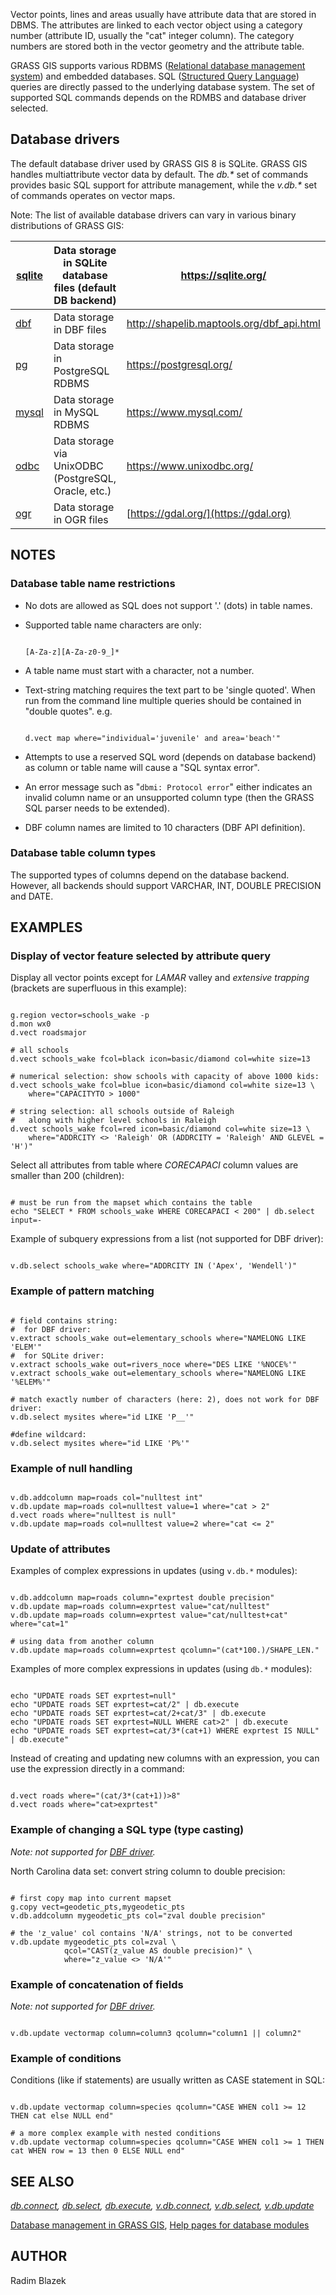

Vector points, lines and areas usually have attribute data that are
stored in DBMS. The attributes are linked to each vector object using a
category number (attribute ID, usually the "cat" integer column). The
category numbers are stored both in the vector geometry and the
attribute table.

GRASS GIS supports various RDBMS
([Relational
database management system](https://en.wikipedia.org/wiki/Relational_database_management_system)) and embedded databases. SQL
([Structured Query
Language](https://en.wikipedia.org/wiki/Sql)) queries are directly passed to the underlying database
system. The set of supported SQL commands depends on the RDMBS and
database driver selected.

## Database drivers

The default database driver used by GRASS GIS 8 is SQLite. GRASS GIS
handles multiattribute vector data by default. The *db.\** set of
commands provides basic SQL support for attribute management, while the
*v.db.\** set of commands operates on vector maps.

Note: The list of available database drivers can vary in various binary
distributions of GRASS GIS:

| [sqlite](grass-sqlite.html) | Data storage in SQLite database files (default DB backend) | <https://sqlite.org/> |
| --- | --- | --- |
| [dbf](grass-dbf.html) | Data storage in DBF files | <http://shapelib.maptools.org/dbf_api.html> |
| [pg](grass-pg.html) | Data storage in PostgreSQL RDBMS | <https://postgresql.org/> |
| [mysql](grass-mysql.html) | Data storage in MySQL RDBMS | <https://www.mysql.com/> |
| [odbc](grass-odbc.html) | Data storage via UnixODBC (PostgreSQL, Oracle, etc.) | <https://www.unixodbc.org/> |
| [ogr](grass-ogr.html) | Data storage in OGR files | [https://gdal.org/](https://gdal.org) |

## NOTES

### Database table name restrictions

* No dots are allowed as SQL does not support '.' (dots) in table names.
* Supported table name characters are only:

  ```

  [A-Za-z][A-Za-z0-9_]*

  ```

* A table name must start with a character, not a number.
* Text-string matching requires the text part to be 'single quoted'.
  When run from the command line multiple queries should be contained
  in "double quotes". e.g.

  ```

  d.vect map where="individual='juvenile' and area='beach'"

  ```

* Attempts to use a reserved SQL word (depends on database backend) as
  column or table name will cause a "SQL syntax error".
* An error message such as "`dbmi: Protocol
  error`" either indicates an invalid column name or an
  unsupported column type (then the GRASS SQL parser needs to be
  extended).
* DBF column names are limited to 10 characters (DBF API definition).

### Database table column types

The supported types of columns depend on the database backend. However, all backends
should support VARCHAR, INT, DOUBLE PRECISION and DATE.

## EXAMPLES

### Display of vector feature selected by attribute query

Display all vector points except for *LAMAR* valley
and *extensive trapping* (brackets are superfluous in this
example):

```

g.region vector=schools_wake -p
d.mon wx0
d.vect roadsmajor

# all schools
d.vect schools_wake fcol=black icon=basic/diamond col=white size=13

# numerical selection: show schools with capacity of above 1000 kids:
d.vect schools_wake fcol=blue icon=basic/diamond col=white size=13 \
    where="CAPACITYTO > 1000"

# string selection: all schools outside of Raleigh
#   along with higher level schools in Raleigh
d.vect schools_wake fcol=red icon=basic/diamond col=white size=13 \
    where="ADDRCITY <> 'Raleigh' OR (ADDRCITY = 'Raleigh' AND GLEVEL = 'H')"

```

Select all attributes from table where *CORECAPACI* column values are
smaller than 200 (children):

```

# must be run from the mapset which contains the table
echo "SELECT * FROM schools_wake WHERE CORECAPACI < 200" | db.select input=-

```

Example of subquery expressions from a list (not supported for DBF driver):

```

v.db.select schools_wake where="ADDRCITY IN ('Apex', 'Wendell')"

```

### Example of pattern matching

```

# field contains string:
#  for DBF driver:
v.extract schools_wake out=elementary_schools where="NAMELONG LIKE 'ELEM'"
#  for SQLite driver:
v.extract schools_wake out=rivers_noce where="DES LIKE '%NOCE%'"
v.extract schools_wake out=elementary_schools where="NAMELONG LIKE '%ELEM%'"

# match exactly number of characters (here: 2), does not work for DBF driver:
v.db.select mysites where="id LIKE 'P__'"

#define wildcard:
v.db.select mysites where="id LIKE 'P%'"

```

### Example of null handling

```

v.db.addcolumn map=roads col="nulltest int"
v.db.update map=roads col=nulltest value=1 where="cat > 2"
d.vect roads where="nulltest is null"
v.db.update map=roads col=nulltest value=2 where="cat <= 2"

```

### Update of attributes

Examples of complex expressions in updates (using `v.db.*`
modules):

```

v.db.addcolumn map=roads column="exprtest double precision"
v.db.update map=roads column=exprtest value="cat/nulltest"
v.db.update map=roads column=exprtest value="cat/nulltest+cat" where="cat=1"

# using data from another column
v.db.update map=roads column=exprtest qcolumn="(cat*100.)/SHAPE_LEN."

```

Examples of more complex expressions in updates (using `db.*`
modules):

```

echo "UPDATE roads SET exprtest=null"
echo "UPDATE roads SET exprtest=cat/2" | db.execute
echo "UPDATE roads SET exprtest=cat/2+cat/3" | db.execute
echo "UPDATE roads SET exprtest=NULL WHERE cat>2" | db.execute
echo "UPDATE roads SET exprtest=cat/3*(cat+1) WHERE exprtest IS NULL" | db.execute"

```

Instead of creating and updating new columns with an expression, you
can use the expression directly in a command:

```

d.vect roads where="(cat/3*(cat+1))>8"
d.vect roads where="cat>exprtest"

```

### Example of changing a SQL type (type casting)

*Note: not supported for [DBF driver](grass-dbf.html).*

North Carolina data set: convert string column to double precision:

```

# first copy map into current mapset
g.copy vect=geodetic_pts,mygeodetic_pts
v.db.addcolumn mygeodetic_pts col="zval double precision"

# the 'z_value' col contains 'N/A' strings, not to be converted
v.db.update mygeodetic_pts col=zval \
            qcol="CAST(z_value AS double precision)" \
            where="z_value <> 'N/A'"

```

### Example of concatenation of fields

*Note: not supported for [DBF driver](grass-dbf.html).*

```

v.db.update vectormap column=column3 qcolumn="column1 || column2"

```

### Example of conditions

Conditions (like if statements) are usually written as CASE statement in SQL:

```

v.db.update vectormap column=species qcolumn="CASE WHEN col1 >= 12 THEN cat else NULL end"

# a more complex example with nested conditions
v.db.update vectormap column=species qcolumn="CASE WHEN col1 >= 1 THEN cat WHEN row = 13 then 0 ELSE NULL end"

```

## SEE ALSO

*[db.connect](db.connect.html),
[db.select](db.select.html),
[db.execute](db.execute.html),
[v.db.connect](v.db.connect.html),
[v.db.select](v.db.select.html),
[v.db.update](v.db.update.html)*

[Database management in GRASS GIS](databaseintro.html),
[Help pages for database modules](database.html)

## AUTHOR

Radim Blazek

